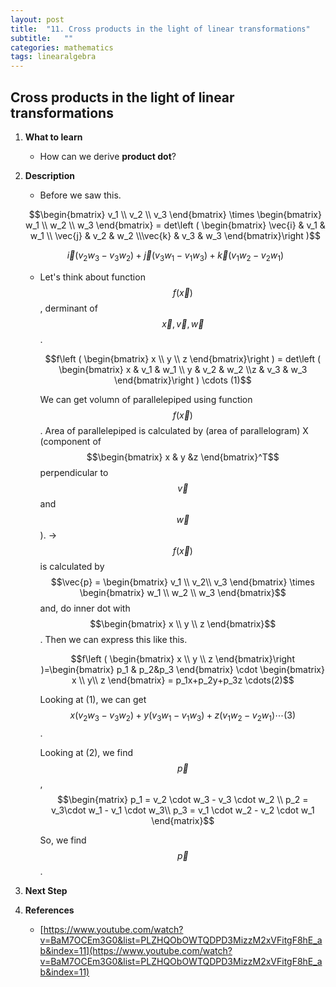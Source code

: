 ```yaml
---
layout: post
title:  "11. Cross products in the light of linear transformations"
subtitle:   ""
categories: mathematics
tags: linearalgebra
---
```

## Cross products in the light of linear transformations

1. **What to learn**
    - How can we derive **product dot**?
2. **Description**
    - Before we saw this.

    $$\begin{bmatrix}
    v_1 \\ v_2 \\ v_3
    \end{bmatrix} \times \begin{bmatrix}
    w_1 \\ w_2 \\ w_3
    \end{bmatrix} = det\left (  \begin{bmatrix}
    \vec{i} & v_1 & w_1 \\ \vec{j} & v_2 & w_2 \\\vec{k} & v_3 & w_3 
    \end{bmatrix}\right )$$

    $$\vec{i}(v_2w_3-v_3w_2) + \vec{j}(v_3w_1-v_1w_3) + \vec{k}(v_1w_2-v_2w_1)$$

    - Let's think about function $$f(\vec{x})$$, derminant of $$\vec{x},\vec{v},\vec{w}$$.

        $$f\left (  \begin{bmatrix}
        x  \\ y  \\ z 
        \end{bmatrix}\right ) = det\left (  \begin{bmatrix}
        x & v_1 & w_1 \\ y & v_2 & w_2 \\z & v_3 & w_3 
        \end{bmatrix}\right ) 
        \cdots (1)$$

        We can get volumn of parallelepiped using function $$f(\vec{x})$$. Area of parallelepiped is calculated by (area of parallelogram) X (component of $$\begin{bmatrix}
        x  & y  &z 
        \end{bmatrix}^T$$ perpendicular to $$\vec{v}$$ and $$\vec{w}$$). → $$f(\vec{x})$$ is calculated by $$\vec{p} = \begin{bmatrix}
        v_1  \\ v_2\\ v_3 
        \end{bmatrix} \times \begin{bmatrix}
        w_1  \\ w_2  \\ w_3 
        \end{bmatrix}$$ and, do inner dot with $$\begin{bmatrix}
        x  \\ y \\ z
        \end{bmatrix}$$. Then we can express this like this.

        $$f\left (  \begin{bmatrix}
        x  \\ y  \\ z 
        \end{bmatrix}\right )=\begin{bmatrix}
        p_1  & p_2&p_3
        \end{bmatrix} \cdot \begin{bmatrix}
        x  \\ y\\ z
        \end{bmatrix} = p_1x+p_2y+p_3z \cdots(2)$$

        Looking at (1), we can get $$x(v_2w_3-v_3w_2) + y(v_3w_1-v_1w_3) + z(v_1w_2-v_2w_1) \cdots (3)$$.

        Looking at (2), we find $$\vec{p}$$,    $$\begin{matrix}
        p_1 = v_2 \cdot w_3 - v_3 \cdot w_2 \\ 
        p_2 = v_3\cdot w_1 - v_1 \cdot w_3\\ 
        p_3 = v_1 \cdot w_2 - v_2 \cdot w_1
        \end{matrix}$$

        So, we find $$\vec{p}$$.

3. **Next Step**
4. **References**
    - [https://www.youtube.com/watch?v=BaM7OCEm3G0&list=PLZHQObOWTQDPD3MizzM2xVFitgF8hE_ab&index=11](https://www.youtube.com/watch?v=BaM7OCEm3G0&list=PLZHQObOWTQDPD3MizzM2xVFitgF8hE_ab&index=11)
